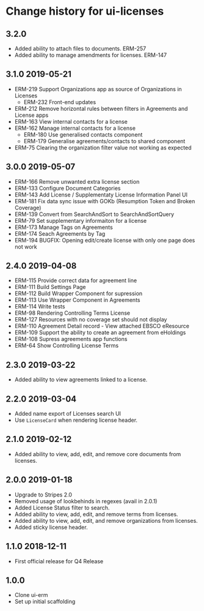 # Change history for ui-licenses

## 3.2.0
* Added ability to attach files to documents. ERM-257
* Added ability to manage amendments for licenses. ERM-147

## 3.1.0 2019-05-21
 * ERM-219 Support Organizations app as source of Organizations in Licenses
   * ERM-232 Front-end updates
 * ERM-212 Remove horizontal rules between filters in Agreements and License apps
 * ERM-163 View internal contacts for a license
 * ERM-162 Manage internal contacts for a license
   * ERM-180 Use generalised contacts component
   * ERM-179 Generalise agreements/contacts to shared component
 * ERM-75  Clearing the organization filter value not working as expected

## 3.0.0 2019-05-07

 * ERM-166 Remove unwanted extra license section
 * ERM-133 Configure Document Categories
 * ERM-143 Add License / Supplementaty License Information Panel UI
 * ERM-181 Fix data sync issue with GOKb (Resumption Token and Broken Coverage)
 * ERM-139 Convert from SearchAndSort to SearchAndSortQuery
 * ERM-79 Set supplementary informaiton for a license
 * ERM-173 Manage Tags on Agreements
 * ERM-174 Seach Agreements by Tag
 * ERM-194 BUGFIX: Opening edit/create license with only one page does not work

## 2.4.0 2019-04-08

 * ERM-115 Provide correct data for agreement line
 * ERM-111 Build Settings Page
 * ERM-112 Build Wrapper Component for supression
 * ERM-113 Use Wrapper Component in Agreements
 * ERM-114 Write tests
 * ERM-98 Rendering Controlling Terms License
 * ERM-127 Resources with no coverage set should not display
 * ERM-110 Agreement Detail record - View attached EBSCO eResource
 * ERM-109 Support the ability to create an agreement from eHoldings
 * ERM-108 Supress agreements app functions
 * ERM-64 Show Controlling License Terms

## 2.3.0 2019-03-22

* Added ability to view agreements linked to a license.

## 2.2.0 2019-03-04

* Added name export of Licenses search UI
* Use `LicenseCard` when rendering license header.

## 2.1.0 2019-02-12
* Added ability to view, add, edit, and remove core documents from licenses.

## 2.0.0 2019-01-18

* Upgrade to Stripes 2.0
* Removed usage of lookbehinds in regexes (avail in 2.0.1)
* Added License Status filter to search.
* Added ability to view, add, edit, and remove terms from licenses.
* Added ability to view, add, edit, and remove organizations from licenses.
* Added sticky license header.

## 1.1.0 2018-12-11

* First official release for Q4 Release

## 1.0.0
* Clone ui-erm
* Set up initial scaffolding
